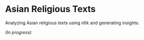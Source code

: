 # Asian Religious Texts

Analyzing Asian religious texts using nltk and generating insights.

*(In progress)*
